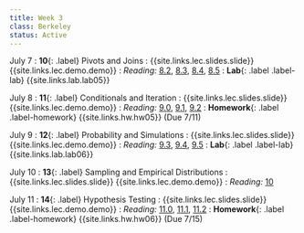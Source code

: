 ```yaml
---
title: Week 3
class: Berkeley
status: Active
---
```


July 7
: **10**{: .label} Pivots and Joins
    : {{site.links.lec.slides.slide}} {{site.links.lec.demo.demo}}
: _Reading:_ [8.2](https://inferentialthinking.com/chapters/08/2/Classifying_by_One_Variable.html), [8.3](https://inferentialthinking.com/chapters/08/3/Cross-Classifying_by_More_than_One_Variable.html), [8.4](https://inferentialthinking.com/chapters/08/4/Joining_Tables_by_Columns.html), [8.5](https://inferentialthinking.com/chapters/08/5/Bike_Sharing_in_the_Bay_Area.html)
: **Lab**{: .label .label-lab} {{site.links.lab.lab05}} 

July 8
: **11**{: .label} Conditionals and Iteration
    : {{site.links.lec.slides.slide}} {{site.links.lec.demo.demo}}
: _Reading:_ [9.0](https://inferentialthinking.com/chapters/09/Randomness.html), [9.1](https://inferentialthinking.com/chapters/09/1/Conditional_Statements.html), [9.2](https://inferentialthinking.com/chapters/09/2/Iteration.html)
: **Homework**{: .label .label-homework} 
    {{site.links.hw.hw05}} (Due 7/11)

July 9 
: **12**{: .label} Probability and Simulations
    : {{site.links.lec.slides.slide}} {{site.links.lec.demo.demo}}
: _Reading:_ [9.3](https://inferentialthinking.com/chapters/09/3/Simulation.html), [9.4](https://inferentialthinking.com/chapters/09/4/Monty_Hall_Problem.html), [9.5](https://inferentialthinking.com/chapters/09/5/Finding_Probabilities.html)
: **Lab**{: .label .label-lab} {{site.links.lab.lab06}} 

July 10
: **13**{: .label} Sampling and Empirical Distributions
    : {{site.links.lec.slides.slide}} {{site.links.lec.demo.demo}}
: _Reading:_ [10](https://inferentialthinking.com/chapters/10/Sampling_and_Empirical_Distributions.html)

July 11
: **14**{: .label} Hypothesis Testing
    : {{site.links.lec.slides.slide}} {{site.links.lec.demo.demo}}
: _Reading:_ [11.0](https://inferentialthinking.com/chapters/11/Testing_Hypotheses.html), [11.1](https://inferentialthinking.com/chapters/11/1/Assessing_a_Model.html), [11.2](https://inferentialthinking.com/chapters/11/2/Multiple_Categories.html)
: **Homework**{: .label .label-homework} 
    {{site.links.hw.hw06}} (Due 7/15)
